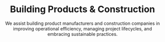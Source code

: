 ---
layout: sub-industry
parent: Manufacturing
order: 2
title: "Building Products & Construction"
subtitle: "We assist building product manufacturers and construction companies in improving operational efficiency, managing project lifecycles, and embracing sustainable practices."
challenges:
  - "Cyclical demand fluctuations"
  - "Raw material price volatility"
  - "Increasing focus on sustainable building practices"
  - "Labor shortages and productivity concerns"
solutions:
  - title: "Demand Forecasting and Production Planning"
    content:
      - "Advanced analytics for market trend prediction"
      - "Flexible manufacturing strategies implementation"
      - "Inventory optimization techniques"
  - title: "Sustainable Manufacturing Practices"
    content:
      - "Circular economy principles integration"
      - "Energy efficiency improvements"
      - "Waste reduction and recycling initiatives"
  - title: "Workforce Productivity Enhancement"
    content:
      - "Skills gap analysis and training programs"
      - "Technology-enabled workforce management"
outcomes:
  - "10-20% reduction in inventory holding costs"
  - "Increased market share in green building segments"
  - "Enhanced workforce productivity and retention"
why_choose:
  - "Building & Construction Expertise: In-depth knowledge of the industry's operational challenges."
  - "Sustainable Practices: Implementing eco-friendly and sustainable manufacturing solutions."
  - "Operational Efficiency: Streamlining processes to enhance productivity and reduce costs."
  - "Workforce Optimization: Enhancing workforce capabilities and productivity through targeted strategies."
  - "Collaborative Approach: Partnering with your team to deliver customized and impactful solutions."
cta-title: "Ready to enhance your Building Products & Construction operations?"
cta: "Contact SLKone today to learn how our specialized services can drive your operational efficiency and sustainable growth."
icon: "fa-building"
color: "sand"
image: "/assets/images/backgrounds/building-products-construction.webp"
---